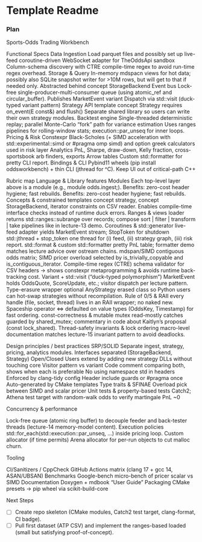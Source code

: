 # Template Readme

### Plan

Sports-Odds Trading Workbench

Functional Specs
Data Ingestion
Load parquet files and possibly set up live-feed coroutine-driven WebSocket adapter for TheOddsApi sandbox
Column-schema discovery with CTRE compile-time regex to avoid run-time regex overhead.
Storage & Query
In-memory mdspacn views for hot data; possibly also SQLite snapshot writer for >10M rows, but will get to that if needed only.
Abstracted behind concept StorageBackend
Event bus
Lock-free single-producer-multi-consumer queue (using atomic_ref and circular_buffer). Publishes MarketEvent variant
Dispatch via std::visit (duck-typed variant pattern)
Strategy API
template<OddsEvent E> concept Strategy requires on_event(E const&) and flush()
Separate shared library so users can write their own strategy modules.
Backtest engine
Single-threaded deterministic replay; parallel Monte-Carlo “fork” path for variance estimation
Uses ranges pipelines for rolling-window stats; execution::par_unseq for inner loops.
Pricing & Risk
Constexpr Black-Scholes (+ SIMD acceleration with std::experimental::simd<double> or #pragma omp simd) and option greek calculators used in risk layer
Analytics
PnL, Sharpe, draw-down, Kelly fraction, cross-sportsbook arb finders, exports Arrow tables
Custom std::formatter for pretty CLI report.
Bindings & CLI
Pybind11 wheels (pip install oddsworkbench) + thin CLI (jthread for ^C).
Keep UI out of critical-path C++

Rubric map
Language & Library features
Modules
Each top-level layer above is a module (e.g., module odds.ingest;). Benefits: zero-cost header hygiene; fast rebuilds. Benefits: zero-cost header hygiene; fast rebuilds.
Concepts & constrained templates
concept strategy, concept StorageBackend, iterator constraints on CSV reader. Enables compile-time interface checks instead of runtime duck errors.
Ranges & views
loader returns std::ranges::subrange over records; compose sort | filter | transform | take pipelines like in lecture-13 demo.
Coroutines & std::generator
live-feed adapter yields MarketEvent stream; StopToken for shutdown
std::jthread + stop_token
one thread for (i) feed, (ii) strategy graph, (iii) risk report.
std::format & custom std::formatter
pretty PnL table; formatter demo matches lecture advice over ostream chains.
mdspan/SIMD
contiguous odds matrix; SIMD pricer overload selected by is_trivially_copyable and is_contiguous_iterator.
Compile-time regex (CTRE)
schema validator for CSV headers -> shows constexpr metaprogramming & avoids runtime back-tracking cost.
Variant + std::visit (“duck-typed polymorphism”)
MarketEvent holds OddsQuote, ScoreUpdate, etc.; visitor dispatch per lecture pattern.
Type-erasure wrapper
optional AnyStrategy erased class so Python users can hot-swap strategies without recompilation.
Rule of 0/5 & RAII
every handle (file, socket, thread) lives in an RAII wrapper; no naked new.
Spaceship operator <=>
defaulted on value types (OddsKey, Timestamp) for fast ordering.
const-correctness & mutable mutex
read-mostly catches guarded by shared_mutex; commentary in code about Kaitlyn’s proposal (const lock_shared).
Thread-safety invariants & lock ordering
macro-level documentation matches lecture-15 invariant pattern to avoid deadlocks.

Design principles / best practices
SRP/SOLID
Separate ingest, strategy, pricing, analytics modules. Interfaces separated (StorageBackend, Strategy)
Open/Closed
Users extend by adding new strategy DLLs without touching core
Visitor pattern vs variant
Code comment comparing both, shows when each is preferable
No using namespace std in headers
Enforced by clang-tidy config
Header include guards or #pragma once
Auto-generated by CMake templates
Type traits & SFINAE
Overload pick between SIMD and scalar pricer
Unit tests & property-based tests
Catch2; Athena test target with random-walk odds to verify martingale PnL ~0


Concurrency & performance

Lock-free queue
(atomic ring buffer) to decouple feeder and back-tester threads (lecture-14 memory-model content).
Execution policies
std::for_each(std::execution::par_unseq, …) inside pricing loop.
Custom allocator (if time permits)
Arena allocator for per-run objects to cut malloc churn.



Tooling

CI/Sanitizers / CppCheck
GitHub Actions matrix (clang 17 + gcc 14, ASAN/UBSAN)
Benchmarks
Google-bench micro-bench of pricer scalar vs SIMD
Documentation
Doxygen + mdbook “User Guide”
Packaging
CMake presets -> pip wheel via scikit-build-core


Next Steps
- [ ] Create repo skeleton (CMake modules, Catch2 test target, clang-format, CI badge).
- [ ] Pull first dataset (ATP CSV) and implement the ranges-based loaded (small but satisfying proof-of-concept).
